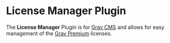 # License Manager Plugin

The **License Manager** Plugin is for [Grav CMS](http://github.com/getgrav/grav) and allows for easy management of the [Grav Premium](https://getgrav.org/premium) licenses.
